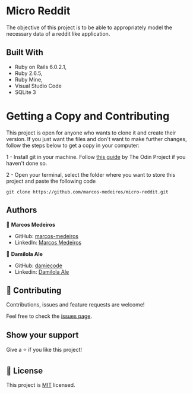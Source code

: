 # Micro Reddit

The objective of this project is to be able to appropriately model the necessary 
data of a reddit like application.

## Built With

- Ruby on Rails 6.0.2.1,
- Ruby 2.6.5,
- Ruby Mine,
- Visual Studio Code
- SQLite 3

# Getting a Copy and Contributing
This project is open for anyone who wants to clone it and create their version. If you just want the files and don't want to make further changes, follow the steps below to get a copy in your computer:

1 - Install git in your machine. Follow [this guide](https://www.theodinproject.com/courses/web-development-101/lessons/setting-up-git) by The Odin Project if you haven't done so.

2 - Open your terminal, select the folder where you want to store this project and paste the following code
```
git clone https://github.com/marcos-medeiros/micro-reddit.git
```

## Authors

👤 **Marcos Medeiros**

- GitHub: [marcos-medeiros](https://github.com/marcos-medeiros)
- LinkedIn: [Marcos Medeiros](https://linkedin.com/in/marcosmedeiros-dev)

👤 **Damilola Ale**

- GitHub: [damiecode](https://github.com/damiecode)
- Linkedin: [Damilola Ale](https://www.linkedin.com/in/damiecode/)

## 🤝 Contributing

Contributions, issues and feature requests are welcome!

Feel free to check the [issues page](https://github.com/marcos-medeiros/micro-reddit/issues).

## Show your support

Give a ⭐️ if you like this project!

## 📝 License

This project is [MIT](https://github.com/luis-novoa/micro-reddit-dl/blob/reddit-model/LICENSE) licensed.
